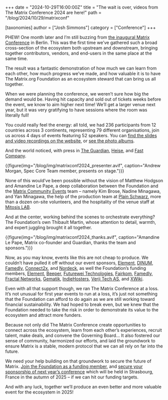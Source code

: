 +++
date = "2024-10-29T16:00:00Z"
title = "The wait is over, videos from The Matrix Conference 2024 are here!"
path = "/blog/2024/10/29/matrixconf"

[taxonomies]
author = ["Josh Simmons"]
category = ["Conference"]
+++

PHEW! One month later and I’m still buzzing from [the inaugural Matrix Conference](https://2024.matrix.org/) in Berlin. This was the first time we’ve gathered such a broad cross-section of the ecosystem both upstream and downstream, bringing together contributors, vendors, and end-users in the same place at the same time.

The result was a fantastic demonstration of how much we can learn from each other, how much progress we’ve made, and how valuable it is to have The Matrix.org Foundation as an ecosystem steward that can bring us all together.

When we were planning the conference, we weren’t sure how big the demand would be. Having hit capacity and sold out of tickets weeks before the event, we know to aim higher next time! We’ll get a larger venue next year, but it was very gratifying to have sessions where the room was literally full!

You could really feel the energy: all told, we had 236 participants from 12 countries across 3 continents, representing 79 different organisations, join us across 4 days of events featuring 52 speakers. You can [find the slides and video recordings on the website](https://2024.matrix.org/watch/), or [see the photo albums](https://cryptpad.fr/drive/#/2/drive/view/SbyjABJvteHpv22WJNxtNUBMRou8j-PnGhwLMI5-b1Y/).

And the world noticed, with press in [The Guardian](https://www.theguardian.com/technology/2024/sep/24/meet-the-scrappy-tech-company-taking-on-slack), [Heise](https://www.heise.de/en/news/Matrix-conference-On-current-developments-the-state-of-open-source-and-more-9951334.html), and [Fast Company](https://www.fastcompany.com/91194828/nato-is-testing-out-this-decentralized-messenger-for-communications-between-member-nations).

<!-- more -->

{{figure(img="/blog/img/matrixconf2024_presenter.avif", caption="Andrew Morgan, Spec Core Team member, presents on stage.")}}

None of this would’ve been possible without the vision of Matthew Hodgson and Amandine Le Pape, a deep collaboration between the Foundation and the [Matrix Community Events](https://matrix.to/#/#community-events:matrix.org) team – namely Kim Brose, Nadine Minagawa, and Yan Minagawa, the help of the production team at [Plain Schwarz](https://plainschwarz.com/), more than a dozen on-site volunteers, and the hospitality of the venue staff at [Mitosis LAB](https://mitosis.co/).

And at the center, working behind the scenes to orchestrate everything? The Foundation’s own Thibault Martin, whose attention to detail, warmth, and expert juggling brought it all together.

{{figure(img="/blog/img/matrixconf2024_thanks.avif", caption="Amandine Le Pape, Matrix co-founder and Guardian, thanks the team and sponsors.")}}

Now, as you may know, events like this are not cheap to produce. We couldn’t have pulled it off without our event sponsors, [Element](https://element.io/), [DINUM](https://beta.gouv.fr/startups/tchap.html), [Famedly](https://www.famedly.com/), [Connect2x](https://connect2x.de/), and [Nordeck](https://nordeck.net/), as well the Foundation’s funding members, [Element](https://element.io/), [Beeper](https://beeper.com/), [Futurewei Technologies](https://futurewei.com/), [Fairkom](https://fairkom.de/), [Famedly](https://famedly.com/), [Fractal Networks](https://www.fractalnetworks.co/), [Gematik](https://gematik.de/), [IndieHosters](https://indiehosters.net/), [Verji Tech AS](https://verji.no/), and [XWiki](https://xwiki.com/).

Even with all that support though, we ran The Matrix Conference at a loss. It’s not unusual for first year events to run at a loss, it’s just not something that the Foundation can afford to do again as we are still working toward financial sustainability. We had hoped to break even, but we knew that the Foundation needed to take the risk in order to demonstrate its value to the ecosystem and attract more funders.

Because not only did The Matrix Conference create opportunities to connect across the ecosystem, learn from each other’s experiences, recruit talent, make deals, and convene the Governing Board… It also fostered our sense of community, harmonized our efforts, and laid the groundwork to ensure Matrix is a stable, modern protocol that we can all rely on far into the future.

We need your help building on that groundwork to secure the future of Matrix. [Join the Foundation as a funding member](https://matrix.org/support/), and [secure your sponsorship of next year’s conference](https://2024.matrix.org/sponsor/) which will be held in Strasbourg, France in the autumn of 2025 – if we can hit our funding targets.

And with any luck, together we’ll produce an even better and more valuable event for the ecosystem in 2025!
